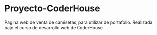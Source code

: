 # Proyecto-CoderHouse
Pagina web de venta de camisetas, para utilizar de portafolio. Realizada bajo el curso de desarrollo web de CoderHouse

